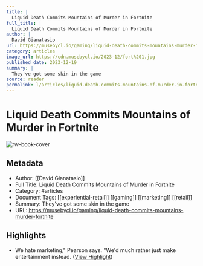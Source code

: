 ```yaml
---
title: |
  Liquid Death Commits Mountains of Murder in Fortnite
full_title: |
  Liquid Death Commits Mountains of Murder in Fortnite
author: |
  David Gianatasio
url: https://musebycl.io/gaming/liquid-death-commits-mountains-murder-fortnite
category: articles
image_url: https://cdn.musebycl.io/2023-12/fort%201.jpg
published_date: 2023-12-19
summary: |
  They've got some skin in the game
source: reader
permalink: l/articles/liquid-death-commits-mountains-of-murder-in-fortnite
---
```

# Liquid Death Commits Mountains of Murder in Fortnite

![rw-book-cover](https://cdn.musebycl.io/2023-12/fort%201.jpg)

## Metadata
- Author: [[David Gianatasio]]
- Full Title: Liquid Death Commits Mountains of Murder in Fortnite
- Category: #articles
- Document Tags: [[experiential-retail]] [[gaming]] [[marketing]] [[retail]] 
- Summary: They've got some skin in the game
- URL: https://musebycl.io/gaming/liquid-death-commits-mountains-murder-fortnite

## Highlights
- We hate marketing," Pearson says. "We'd much rather just make entertainment instead. ([View Highlight](https://read.readwise.io/read/01hjtj92eaek1vnca6j84vtsbe))


